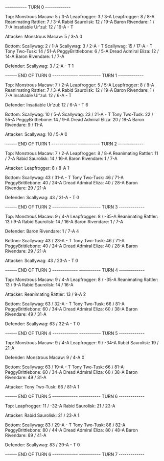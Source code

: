 ----------- TURN 0 -------------

Top:
Monstrous Macaw: 5 / 3-A
Leapfrogger: 3 / 3-A
Leapfrogger: 8 / 8-A
Reanimating Rattler: 7 / 3-A
Rabid Saurolisk: 12 / 19-A
Baron Rivendare: 1 / 7-A
Insatiable Ur'zul: 12 / 16-A - T

Attacker: Monstrous Macaw: 5 / 3-A 0

Bottom:
Scallywag: 2 / 1-A
Scallywag: 3 / 2-A - T
Scallywag: 15 / 17-A - T
Tony Two-Tusk: 14 / 51-A
PeggyBrittlebone: 6 / 5-A
Dread Admiral Eliza: 12 / 14-A
Baron Rivendare: 1 / 7-A

Defender: Scallywag: 3 / 2-A - T 1

------ END OF TURN 0 -------------
----------- TURN 1 -------------

Top:
Monstrous Macaw: 7 / 2-A
Leapfrogger: 5 / 5-A
Leapfrogger: 8 / 8-A
Reanimating Rattler: 7 / 3-A
Rabid Saurolisk: 12 / 19-A
Baron Rivendare: 1 / 7-A
Insatiable Ur'zul: 12 / 6-A - T

Defender: Insatiable Ur'zul: 12 / 6-A - T 6

Bottom:
Scallywag: 10 / 5-A
Scallywag: 23 / 21-A - T
Tony Two-Tusk: 22 / 55-A
PeggyBrittlebone: 14 / 9-A
Dread Admiral Eliza: 20 / 18-A
Baron Rivendare: 9 / 11-A

Attacker: Scallywag: 10 / 5-A 0

------ END OF TURN 1 -------------
----------- TURN 2 -------------

Top:
Monstrous Macaw: 7 / 2-A
Leapfrogger: 8 / 8-A
Reanimating Rattler: 11 / 7-A
Rabid Saurolisk: 14 / 16-A
Baron Rivendare: 1 / 7-A

Attacker: Leapfrogger: 8 / 8-A 1

Bottom:
Scallywag: 43 / 31-A - T
Tony Two-Tusk: 46 / 71-A
PeggyBrittlebone: 40 / 24-A
Dread Admiral Eliza: 40 / 28-A
Baron Rivendare: 29 / 21-A

Defender: Scallywag: 43 / 31-A - T 0

------ END OF TURN 2 -------------
----------- TURN 3 -------------

Top:
Monstrous Macaw: 9 / 4-A
Leapfrogger: 8 / -35-A
Reanimating Rattler: 13 / 9-A
Rabid Saurolisk: 14 / 16-A
Baron Rivendare: 1 / 7-A

Defender: Baron Rivendare: 1 / 7-A 4

Bottom:
Scallywag: 43 / 23-A - T
Tony Two-Tusk: 46 / 71-A
PeggyBrittlebone: 40 / 24-A
Dread Admiral Eliza: 40 / 28-A
Baron Rivendare: 29 / 21-A

Attacker: Scallywag: 43 / 23-A - T 0

------ END OF TURN 3 -------------
----------- TURN 4 -------------

Top:
Monstrous Macaw: 9 / 4-A
Leapfrogger: 8 / -35-A
Reanimating Rattler: 13 / 9-A
Rabid Saurolisk: 14 / 16-A

Attacker: Reanimating Rattler: 13 / 9-A 2

Bottom:
Scallywag: 63 / 32-A - T
Tony Two-Tusk: 66 / 81-A
PeggyBrittlebone: 60 / 34-A
Dread Admiral Eliza: 60 / 38-A
Baron Rivendare: 49 / 31-A

Defender: Scallywag: 63 / 32-A - T 0

------ END OF TURN 4 -------------
----------- TURN 5 -------------

Top:
Monstrous Macaw: 9 / 4-A
Leapfrogger: 9 / -34-A
Rabid Saurolisk: 19 / 21-A

Defender: Monstrous Macaw: 9 / 4-A 0

Bottom:
Scallywag: 63 / 19-A - T
Tony Two-Tusk: 66 / 81-A
PeggyBrittlebone: 60 / 34-A
Dread Admiral Eliza: 60 / 38-A
Baron Rivendare: 49 / 31-A

Attacker: Tony Two-Tusk: 66 / 81-A 1

------ END OF TURN 5 -------------
----------- TURN 6 -------------

Top:
Leapfrogger: 11 / -32-A
Rabid Saurolisk: 21 / 23-A

Attacker: Rabid Saurolisk: 21 / 23-A 1

Bottom:
Scallywag: 83 / 29-A - T
Tony Two-Tusk: 86 / 82-A
PeggyBrittlebone: 80 / 44-A
Dread Admiral Eliza: 80 / 48-A
Baron Rivendare: 69 / 41-A

Defender: Scallywag: 83 / 29-A - T 0

------ END OF TURN 6 -------------
----------- TURN 7 -------------